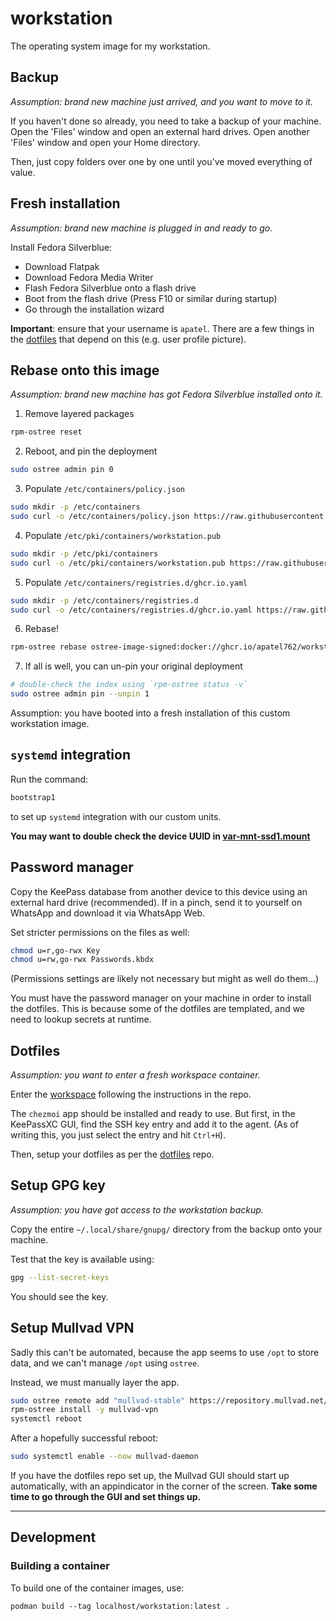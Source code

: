 # workstation

The operating system image for my workstation.

## Backup

*Assumption: brand new machine just arrived, and you want to move to it.*

If you haven't done so already, you need to take a backup of your machine. Open the 'Files' window and open an external hard drives. Open another 'Files' window and open your Home directory.

Then, just copy folders over one by one until you've moved everything of value.

## Fresh installation

*Assumption: brand new machine is plugged in and ready to go.*

Install Fedora Silverblue:

- Download Flatpak
- Download Fedora Media Writer
- Flash Fedora Silverblue onto a flash drive
- Boot from the flash drive (Press F10 or similar during startup)
- Go through the installation wizard

**Important**: ensure that your username is `apatel`. There are a few things in the [dotfiles](https://github.com/apatel762/dotfiles) that depend on this (e.g. user profile picture).

## Rebase onto this image

*Assumption: brand new machine has got Fedora Silverblue installed onto it.*

1. Remove layered packages

```bash
rpm-ostree reset
```

2. Reboot, and pin the deployment

```bash
sudo ostree admin pin 0
```

3. Populate `/etc/containers/policy.json`

```bash
sudo mkdir -p /etc/containers
sudo curl -o /etc/containers/policy.json https://raw.githubusercontent.com/apatel762/workstation/master/rootfs/etc/containers/policy.json
```

4. Populate `/etc/pki/containers/workstation.pub`

```bash
sudo mkdir -p /etc/pki/containers
sudo curl -o /etc/pki/containers/workstation.pub https://raw.githubusercontent.com/apatel762/workstation/master/rootfs/etc/pki/containers/workstation.pub
```

5. Populate `/etc/containers/registries.d/ghcr.io.yaml`

```bash
sudo mkdir -p /etc/containers/registries.d
sudo curl -o /etc/containers/registries.d/ghcr.io.yaml https://raw.githubusercontent.com/apatel762/workstation/master/rootfs/etc/containers/registries.d/ghcr.io.yaml
```

6. Rebase!

```bash
rpm-ostree rebase ostree-image-signed:docker://ghcr.io/apatel762/workstation:latest
```

7. If all is well, you can un-pin your original deployment

```bash
# double-check the index using `rpm-ostree status -v`
sudo ostree admin pin --unpin 1
```

Assumption: you have booted into a fresh installation of this custom workstation image.

## `systemd` integration

Run the command:

```bash
bootstrap1
```

to set up `systemd` integration with our custom units.

**You may want to double check the device UUID in [var-mnt-ssd1.mount](../rootfs/usr/etc/systemd/system/var-mnt-ssd1.mount)**

## Password manager

Copy the KeePass database from another device to this device using an external hard drive (recommended). If in a pinch, send it to yourself on WhatsApp and download it via WhatsApp Web.

Set stricter permissions on the files as well:

```bash
chmod u=r,go-rwx Key
chmod u=rw,go-rwx Passwords.kbdx
```

(Permissions settings are likely not necessary but might as well do them...)

You must have the password manager on your machine in order to install the dotfiles. This is because some of the dotfiles are templated, and we need to lookup secrets at runtime.

## Dotfiles

*Assumption: you want to enter a fresh workspace container.*

Enter the [workspace](https://github.com/apatel762/workspace) following the instructions in the repo.

The `chezmoi` app should be installed and ready to use. But first, in the KeePassXC GUI, find the SSH key entry and add it to the agent. (As of writing this, you just select the entry and hit `Ctrl+H`).

Then, setup your dotfiles as per the [dotfiles](https://github.com/apatel762/dotfiles) repo.

## Setup GPG key

*Assumption: you have got access to the workstation backup.*

Copy the entire `~/.local/share/gnupg/` directory from the backup onto your machine.

Test that the key is available using:

```bash
gpg --list-secret-keys
```

You should see the key.

## Setup Mullvad VPN

Sadly this can't be automated, because the app seems to use `/opt` to store data, and we can't manage `/opt` using `ostree`.

Instead, we must manually layer the app.

```bash
sudo ostree remote add "mullvad-stable" https://repository.mullvad.net/rpm/stable/mullvad.repo
rpm-ostree install -y mullvad-vpn
systemctl reboot
```

After a hopefully successful reboot:

```bash
sudo systemctl enable --now mullvad-daemon
```

If you have the dotfiles repo set up, the Mullvad GUI should start up automatically, with an appindicator in the corner of the screen. **Take some time to go through the GUI and set things up.**

---

## Development

### Building a container

To build one of the container images, use:

```
podman build --tag localhost/workstation:latest .
```
